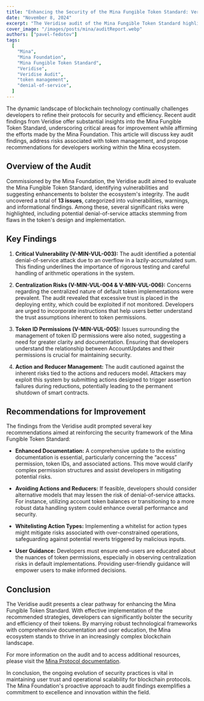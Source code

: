 ```yaml
---
title: "Enhancing the Security of the Mina Fungible Token Standard: Veridise Audit"
date: "November 8, 2024"
excerpt: "The Veridise audit of the Mina Fungible Token Standard highlights critical vulnerabilities and risks, denial-of-service attacks and centralization issues."
cover_image: "/images/posts/mina/auditReport.webp"
authors: ["pavel-fedotov"]
tags:
  [
    "Mina",
    "Mina Foundation",
    "Mina Fungible Token Standard",
    "Veridise",
    "Veridise Audit",
    "token management",
    "denial-of-service",
  ]
---
```


The dynamic landscape of blockchain technology continually challenges developers to refine their protocols for security and efficiency. Recent audit findings from Veridise offer substantial insights into the Mina Fungible Token Standard, underscoring critical areas for improvement while affirming the efforts made by the Mina Foundation. This article will discuss key audit findings, address risks associated with token management, and propose recommendations for developers working within the Mina ecosystem.

## Overview of the Audit

Commissioned by the Mina Foundation, the Veridise audit aimed to evaluate the Mina Fungible Token Standard, identifying vulnerabilities and suggesting enhancements to bolster the ecosystem's integrity. The audit uncovered a total of **13 issues**, categorized into vulnerabilities, warnings, and informational findings. Among these, several significant risks were highlighted, including potential denial-of-service attacks stemming from flaws in the token's design and implementation.

## Key Findings

1. **Critical Vulnerability (V-MIN-VUL-003):** The audit identified a potential denial-of-service attack due to an overflow in a lazily-accumulated sum. This finding underlines the importance of rigorous testing and careful handling of arithmetic operations in the system.

2. **Centralization Risks (V-MIN-VUL-004 & V-MIN-VUL-006):** Concerns regarding the centralized nature of default token implementations were prevalent. The audit revealed that excessive trust is placed in the deploying entity, which could be exploited if not monitored. Developers are urged to incorporate instructions that help users better understand the trust assumptions inherent to token permissions.

3. **Token ID Permissions (V-MIN-VUL-005):** Issues surrounding the management of token ID permissions were also noted, suggesting a need for greater clarity and documentation. Ensuring that developers understand the relationship between AccountUpdates and their permissions is crucial for maintaining security.

4. **Action and Reducer Management:** The audit cautioned against the inherent risks tied to the actions and reducers model. Attackers may exploit this system by submitting actions designed to trigger assertion failures during reductions, potentially leading to the permanent shutdown of smart contracts.

## Recommendations for Improvement

The findings from the Veridise audit prompted several key recommendations aimed at reinforcing the security framework of the Mina Fungible Token Standard:

- **Enhanced Documentation:** A comprehensive update to the existing documentation is essential, particularly concerning the “access” permission, token IDs, and associated actions. This move would clarify complex permission structures and assist developers in mitigating potential risks.

- **Avoiding Actions and Reducers:** If feasible, developers should consider alternative models that may lessen the risk of denial-of-service attacks. For instance, utilizing account token balances or transitioning to a more robust data handling system could enhance overall performance and security.

- **Whitelisting Action Types:** Implementing a whitelist for action types might mitigate risks associated with over-constrained operations, safeguarding against potential reverts triggered by malicious inputs.

- **User Guidance:** Developers must ensure end-users are educated about the nuances of token permissions, especially in observing centralization risks in default implementations. Providing user-friendly guidance will empower users to make informed decisions.

## Conclusion

The Veridise audit presents a clear pathway for enhancing the Mina Fungible Token Standard. With effective implementation of the recommended strategies, developers can significantly bolster the security and efficiency of their tokens. By marrying robust technological frameworks with comprehensive documentation and user education, the Mina ecosystem stands to thrive in an increasingly complex blockchain landscape.

For more information on the audit and to access additional resources, please visit the [Mina Protocol documentation](https://minaprotocol.com).

In conclusion, the ongoing evolution of security practices is vital in maintaining user trust and operational scalability for blockchain protocols. The Mina Foundation's proactive approach to audit findings exemplifies a commitment to excellence and innovation within the field.
